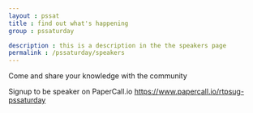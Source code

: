 ```yaml
---
layout : pssat
title : find out what's happening
group : pssaturday

description : this is a description in the the speakers page
permalink : /pssaturday/speakers
---
```


Come and share your knowledge with the community

Signup to be speaker on PaperCall.io https://www.papercall.io/rtpsug-pssaturday
